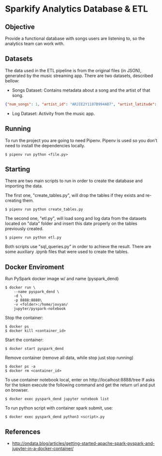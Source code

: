 # Sparkify Analytics Database & ETL

## Objective

Provide a functional database with songs users are listening to,
so the analytics team can work with.

## Datasets

The data used in the ETL pipeline is from the original files 
(in JSON), generated by the music streaming app. There are two
datasets, described bellow:

- Songs Dataset: Contains metadata about a song and the artist
of that song.

```json
{"num_songs": 1, "artist_id": "ARJIE2Y1187B994AB7", "artist_latitude": null, "artist_longitude": null, "artist_location": "", "artist_name": "Line Renaud", "song_id": "SOUPIRU12A6D4FA1E1", "title": "Der Kleine Dompfaff", "duration": 152.92036, "year": 0}
```

- Log Dataset: Activity from the music app. 

## Running 

To run the project you are going to need Pipenv. Pipenv is used 
so you don't need to install the dependencies locally. 

```commandline
$ pipenv run python <file.py>
```

## Starting

There are two main scripts to run in order to create the database
and importing the data. 

The first one, "create_tables.py", will
drop the tables if they exists and re-creating them. 

```commandline
$ pipenv run python create_tables.py
```

The second one, "etl.py", will load song and log data from the 
datasets located on "data" folder and insert this date properly 
on the tables previously created.

```commandline
$ pipenv run python etl.py
```

Both scripts use "sql_queries.py" in order to achieve the result.
There are some auxiliary .ipynb files that were used to create
the tables. 

## Docker Enviroment 

Run PySpark docker image  w/ and name (pyspark_dend)

```commandline
$ docker run \
    --name pyspark_dend \
    -d \
    -p 8888:8888\
    -v <folder>:/home/jovyan/
    jupyter/pyspark-notebook
```

Stop the container:

```commandline
$ docker ps
$ docker kill <container_id>
```

Start the container:
```commandline
$ docker start pyspark_dend
```

Remove container (remove all data, while stop just stop running)

```commandline
$ docker ps -a
$ docker rm <container_id>
```

To use container notebook local, enter on http://localhost:8888/tree
If asks for the token execute the following command and get the
return url and put on browser.

```commandline
$ docker exec pyspark_dend jupyter notebook list
```

To run python script with container spark submit, use:

```commandline
$ docker exec pyspark_dend python3 <script>.py
```

## References

- http://ondata.blog/articles/getting-started-apache-spark-pyspark-and-jupyter-in-a-docker-container/